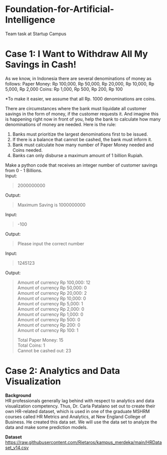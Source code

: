 # Foundation-for-Artificial-Intelligence
Team task at Startup Campus

# Case 1: I Want to Withdraw All My Savings in Cash!
As we know, in Indonesia there are several denominations of money as follows:
Paper Money:
Rp 100,000, Rp 50,000, Rp 20,000, Rp 10,000, Rp 5,000, Rp 2,000
Coins:
Rp 1,000, Rp 500, Rp 200, Rp 100

*To make it easier, we assume that all Rp. 1000 denominations are coins.

There are circumstances where the bank must liquidate all customer savings in the form of money, if the
customer requests it. And imagine this is happening right now in front of you, help the bank to calculate how many
denominations of money are needed.
Here is the rule:
1. Banks must prioritize the largest denominations first to be issued.
2. If there is a balance that cannot be cashed, the bank must inform it.
3. Bank must calculate how many number of Paper Money needed and Coins needed.
4. Banks can only disburse a maximum amount of 1 billion Rupiah.

Make a python code that receives an integer number of customer savings from 0 - 1 Billions.  
Input:
> 2000000000

Output:
> Maximum Saving is 1000000000
  
Input:
> -100

Output:
> Please input the correct number
  
Input:
> 1245123

Output:
> Amount of currency Rp 100,000: 12  
> Amount of currency Rp 50,000: 0  
> Amount of currency Rp 20,000: 2  
> Amount of currency Rp 10,000: 0  
> Amount of currency Rp 5,000: 1  
> Amount of currency Rp 2,000: 0  
> Amount of currency Rp 1,000: 0  
> Amount of currency Rp 500: 0  
> Amount of currency Rp 200: 0  
> Amount of currency Rp 100: 1  
>  
> Total Paper Money: 15  
> Total Coins: 1  
> Cannot be cashed out: 23  


# Case 2: Analytics and Data Visualization
**Background**  
HR professionals generally lag behind with respect to analytics and data visualization competency. Thus,
Dr. Carla Patalano set out to create their own HR-related dataset, which is used in one of the graduate
MSHRM courses called HR Metrics and Analytics, at New England College of Business. He created this
data set. We will use the data set to analyze the data and make some prediction models.

  
**Dataset**  
https://raw.githubusercontent.com/Rietaros/kampus_merdeka/main/HRDataset_v14.csv

